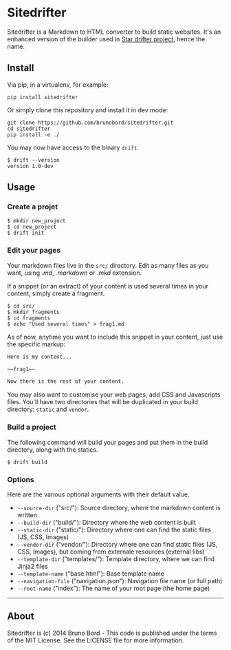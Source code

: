 # Sitedrifter

Sitedrifter is a Markdown to HTML converter to build static websites. It's an enhanced version of the builder used in [Star drifter project](https://github.com/brunobord/stardrifter), hence the name.

## Install

Via pip, in a virtualenv, for example:

    pip install sitedrifter

Or simply clone this repository and install it in dev mode:

    git clone https://github.com/brunobord/sitedrifter.git
    cd sitedrifter
    pip install -e ./

You may now have access to the binary ``drift``.

```shell
$ drift --version
version 1.0-dev
```

## Usage

### Create a projet

```shell
$ mkdir new_project
$ cd new_project
$ drift init
```

### Edit your pages

Your markdown files live in the ``src/`` directory. Edit as many files as you want, using *.md*, *.markdown* or *.mkd* extension.

If a snippet (or an extract) of your content is used several times in your content, simply create a fragment.

```shell
$ cd src/
$ mkdir fragments
$ cd fragments
$ echo "Used several times" > frag1.md
```

As of now, anytime you want to include this snippet in your content, just use the specific markup:

```markdown
Here is my content...

~~frag1~~

Now there is the rest of your content.
```

You may also want to customise your web pages, add CSS and Javascripts files. You'll have two directories that will be duplicated in your build directory: ``static`` and ``vendor``.

### Build a project

The following command will build your pages and put them in the build directory, along with the statics.

```
$ drift build
```

### Options

Here are the various optional arguments with their default value.

* ``--source-dir`` ("src/"): Source directory, where the markdown content is written
* ``--build-dir`` ("build/"): Directory where the web content is built
* ``--static-dir`` ("static/"): Directory where one can find the static files (JS, CSS, Images)
* ``--vendor-dir`` ("vendor/"): Directory where one can find static files (JS, CSS, Images), but coming from externale resources (external libs)
* ``--template-dir`` ("templates/"): Template directory, where we can find Jinja2 files
* ``--template-name`` ("base.html"): Base template name
* ``--navigation-file`` ("navigation.json"): Navigation file name (or full path)
* ``--root-name`` ("index"): The name of your root page (the home page)

----

## About

Sitedrifter is (c) 2014 Bruno Bord - This code is published under the terms of the MIT License. See the LICENSE file for more information.
